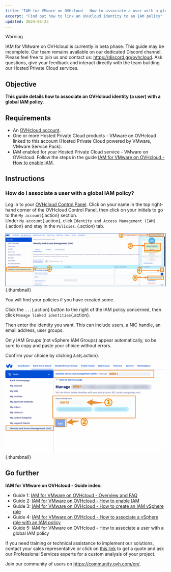 ```yaml
---
title: "IAM for VMware on OVHcloud - How to associate a user with a global IAM policy"
excerpt: "Find out how to link an OVHcloud identity to an IAM policy"
updated: 2024-05-23
---
```


> [!warning]
> IAM for VMware on OVHcloud is currently in beta phase.
> This guide may be incomplete. Our team remains available on our dedicated Discord channel. Please feel free to join us and contact us: <https://discord.gg/ovhcloud>. Ask questions, give your feedback and interact directly with the team building our Hosted Private Cloud services.

## Objective

**This guide details how to associate an OVHcloud identity (a user) with a global IAM policy**.

## Requirements

- An [OVHcloud account](/pages/account_and_service_management/account_information/ovhcloud-account-creation).
- One or more Hosted Private Cloud products - VMware on OVHcloud linked to this account (Hosted Private Cloud powered by VMware, VMware Service Pack).
- IAM enabled for your Hosted Private Cloud service - VMware on OVHcloud. Follow the steps in the guide [IAM for VMware on OVHcloud - How to enable IAM](/pages/hosted_private_cloud/hosted_private_cloud_powered_by_vmware/vmware_iam_activation).

## Instructions

### How do I associate a user with a global IAM policy?

Log in to your [OVHcloud Control Panel](/links/manager). Click on your name in the top right-hand corner of the OVHcloud Control Panel, then click on your initials to go to the `My account`{.action} section.<br>
Under `My account`{.action}, click `Identity and Access Management (IAM)`{.action} and stay in the `Policies.`{.action} tab.

![IAM USER POLICY](images/iam_user_policy_4.png){.thumbnail}

You will find your policies if you have created some.

Click the `...`{.action} button to the right of the IAM policy concerned, then click `Manage linked identities`{.action}.

Then enter the identity you want. This can include users, a NIC handle, an email address, user groups.

Only IAM Groups (not vSphere IAM Groups) appear automatically, so be sure to copy and paste your choice without errors.

Confirm your choice by clicking `Add`{.action}.

![IAM user policy](images/iam_user_policy_3.png){.thumbnail}

## Go further

**IAM for VMware on OVHcloud - Guide index:**

- Guide 1: [IAM for VMware on OVHcloud - Overview and FAQ](/pages/hosted_private_cloud/hosted_private_cloud_powered_by_vmware/vmware_iam_getting_started)
- Guide 2: [IAM for VMware on OVHcloud - How to enable IAM](/pages/hosted_private_cloud/hosted_private_cloud_powered_by_vmware/vmware_iam_activation)
- Guide 3: [IAM for VMware on OVHcloud - How to create an IAM vSphere role](/pages/hosted_private_cloud/hosted_private_cloud_powered_by_vmware/vmware_iam_role)
- Guide 4: [IAM for VMware on OVHcloud - How to associate a vSphere role with an IAM policy](/pages/hosted_private_cloud/hosted_private_cloud_powered_by_vmware/vmware_iam_role_policy)
- Guide 5: IAM for VMware on OVHcloud - How to associate a user with a global IAM policy

If you need training or technical assistance to implement our solutions, contact your sales representative or click on [this link](https://www.ovhcloud.com/es-es/professional-services/) to get a quote and ask our Professional Services experts for a custom analysis of your project.

Join our community of users on <https://community.ovh.com/en/>.
